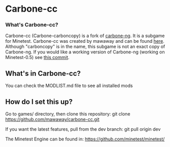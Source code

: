 Carbone-cc
============

### What's Carbone-cc?

Carbone-cc (Carbone-carboncopy) is a fork of [carbone-ng](https://github.com/Calinou/carbone-ng).
It is a subgame for Minetest. Carbone-cc was created by mawaway 
and can be found [here](https://github.com/mawaway/carbone-cc). Although
"carboncopy" is in the name, this subgame is not an exact copy of Carbone-ng.
If you would like a working version of Carbone-ng (working on Minetest-0.5) see
[this commit](https://github.com/mawaway/carbone-cc/commit/3d49d79b6c80a52644d09459a1c373d34c1db6d9).

## What's in Carbone-cc?

You can check the MODLIST.md file to see all installed mods

## How do I set this up?

Go to games/ directory, then clone this repository:
	git clone https://github.com/mawaway/carbone-cc.git

If you want the latest features, pull from the dev branch:
	git pull origin dev

The Minetest Engine can be found in:
  https://github.com/minetest/minetest/


